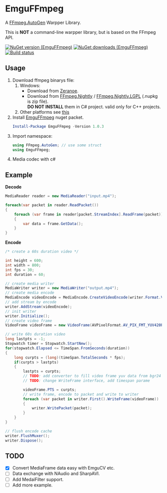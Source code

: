 EmguFFmpeg
=====================

A [FFmpeg.AutoGen](https://github.com/Ruslan-B/FFmpeg.AutoGen) Warpper Library.    
    
This is **NOT** a command-line warpper library, but is based on the FFmpeg API.    

[![NuGet version (EmguFFmpeg)](https://img.shields.io/nuget/v/EmguFFmpeg.svg)](https://www.nuget.org/packages/EmguFFmpeg/)
[![NuGet downloads (EmguFFmpeg)](https://img.shields.io/nuget/dt/EmguFFmpeg.svg)](https://www.nuget.org/packages/EmguFFmpeg/)    
[![Build status](https://ci.appveyor.com/api/projects/status/184vgaesdp86jo5p?svg=true)](https://ci.appveyor.com/project/IOL0ol1/emguffmpeg)

## Usage

1. Download ffmpeg binarys file:     
	1. Windows:    
        - Download from [Zeranoe](https://ffmpeg.zeranoe.com/builds/).    
        - Download from [FFmpeg.Nightly](https://www.nuget.org/packages/FFmpeg.Nightly/) / [FFmpeg.Nightly.LGPL](https://www.nuget.org/packages/FFmpeg.Nightly.LGPL/) (.nupkg is zip file).    
          **DO NOT INSTALL** them in C# project. valid only for C++ projects.
	2. Other platforms see [this](https://github.com/Ruslan-B/FFmpeg.AutoGen#usage)
2. Install [EmguFFmpeg](https://www.nuget.org/packages/EmguFFmpeg/) nuget packet.    
	```powershell
	Install-Package EmguFFmpeg -Version 1.0.3
	```
3. Import namespace:    
	```csharp
	using FFmpeg.AutoGen; // use some struct
	using EmguFFmpeg;
	```
4. Media codec with c#

## Example

**Decode** 
```csharp
MediaReader reader = new MediaReader("input.mp4");

foreach(var packet in reader.ReadPacket())
{
    foreach (var frame in reader[packet.StreamIndex].ReadFrame(packet))
    {
        var data = frame.GetData();
    }
}
```

**Encode**
```csharp
/* create a 60s duration video */

int height = 600;
int width = 800;
int fps = 30;
int duration = 60;

// create media writer
MediaWriter writer = new MediaWriter("output.mp4");
// create media encode
MediaEncode videoEncode = MediaEncode.CreateVideoEncode(writer.Format.VideoCodec, writer.Format.Flags, width, height, fps);
// add stream by encode
writer.AddStream(videoEncode);
// init writer
writer.Initialize();
// create video frame
VideoFrame videoFrame = new VideoFrame(AVPixelFormat.AV_PIX_FMT_YUV420P, width, height);

// write 60s duration video
long lastpts = -1;
Stopwatch timer = Stopwatch.StartNew();
for(stopwatch.Elapsed <= TimeSpan.FromSeconds(duration)) 
{
    long curpts = (long)(timeSpan.TotalSeconds * fps);
    if(curpts > lastpts)
    {
        lastpts = curpts;
        // TODO: add converter to fill video frame yuv data from bgr24 data
        // TODO: change WriteFrame interface, add timespan parame

        videoFrame.PTS = curpts;
        // write frame, encode to packet and write to writer
        foreach (var packet in writer.First().WriteFrame(videoFrame))
        {
            writer.WritePacket(packet);
        }
    }
}

// flush encode cache
writer.FlushMuxer();
writer.Dispose();
```

## TODO
   
- [x] Convert MediaFrame data easy with EmguCV etc.
- [ ] Data exchange with NAudio and SharpAVI.
- [ ] Add MedaiFilter support.
- [ ] Add more example.